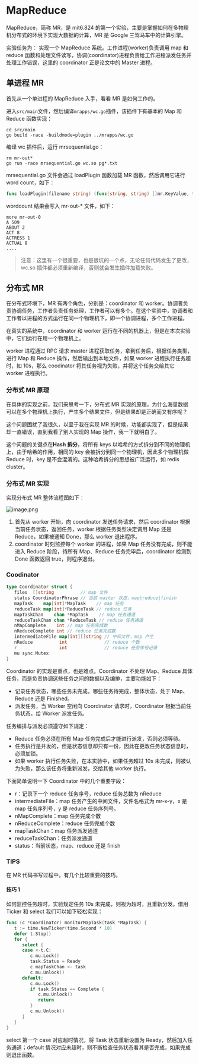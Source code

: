 # MapReduce

MapReduce，简称 MR，是 mit6.824 的第一个实验，主要是掌握如何在多物理机分布式的环境下实现大数据的计算，MR 是 Google 三驾马车中的计算引擎。

实验任务为： 实现一个 MapReduce 系统。工作进程(worker)负责调用 map 和 reduce 函数和处理文件读写，协调(coordinator)进程负责给工作进程派发任务并处理工作错误，这里的 coordinator 正是论文中的 Master 进程。

## 单进程 MR

首先从一个单进程的 MapReduce 入手，看看 MR 是如何工作的。

进入`src/main`文件，然后编译`mrapps/wc.go`插件，该插件下有基本的 Map 和 Reduce 函数实现：

```shell
cd src/main
go build -race -buildmode=plugin ../mrapps/wc.go
```
编译 wc 插件后，运行 mrsequential.go：
```plain
rm mr-out*
go run -race mrsequential.go wc.so pg*.txt
```
mrsequential.go 文件会通过 loadPlugin 函数加载 MR 函数，然后调用它进行 word count，如下：
```go
func loadPlugin(filename string) (func(string, string) []mr.KeyValue, func(string, []string) string)
```
wordcount 结果会写入 mr-out-* 文件，如下：
```plain
more mr-out-0
A 509
ABOUT 2
ACT 8
ACTRESS 1
ACTUAL 8
....
```
>注意：这里有一个很重要，也是很坑的一个点，无论任何代码发生了更改，wc.so 插件都必须重新编译，否则就会发生插件加载失败。
## 分布式 MR

在分布式环境下，MR 有两个角色，分别是：coordinator 和 worker。协调者负责协调任务，工作者负责任务处理，工作者可以有多个。在这个实验中，协调者和工作者以进程的方式运行在同一个物理机下，即一个协调进程，多个工作进程。

在真实的系统中，coordinator 和 worker 运行在不同的机器上，但是在本次实验中，它们运行在用一个物理机上。

worker 进程通过 RPC 请求 master 进程获取任务，拿到任务后，根据任务类型，进行 Map 和 Reduce 操作，然后输出到本地文件，如果 worker 进程执行任务超时，如 10s，那么 coodinator 将其任务视为失败，并将这个任务交给其它 worker 进程执行。

### 分布式 MR 原理

在具体的实现之前，我们来思考一下，分布式 MR 实现的原理，为什么海量数据可以在多个物理机上执行，产生多个结果文件，但是结果却是正确而又有序呢？

这个问题困扰了我很久，以至于我在实现 MR 的时候，功能都实现了，但是结果却一直错误，直到我看了别人实现的 Map 操作，我一下就明白了。

这个问题的关键点在**Hash 拆分**，将所有 keys 以哈希的方式拆分到不同的物理机上，由于哈希的作用，相同的 key 会被拆分到同一个物理机，因此多个物理机做 Reduce 时，key 是不会混淆的。这种哈希拆分的思想被广泛运行，如 redis cluster。

### 分布式 MR 实现

实现分布式 MR 整体流程图如下：

![image.png](https://p6-juejin.byteimg.com/tos-cn-i-k3u1fbpfcp/a00aa3e8ff014614997065677eb3df50~tplv-k3u1fbpfcp-watermark.image)

1. 首先从 worker 开始，向 coordinator 发送任务请求，然后 coordinator 根据当前任务状态，返回任务，worker 根据任务类型决定调用 Map 还是 Reduce，如果被通知 Done，那么 worker 退出程序。
2. coordinator 时刻监控每个 worker 的进程，如果 Map 任务没有完成，则不能进入 Reduce 阶段，待所有 Map、Reduce 任务完毕后，coordinator 检测到 Done 函数返回 true，则程序退出。
### Coodinator

```go
type Coordinator struct {
   files  []string          // map 文件
   status CoordinatorPhrase // 当前 master 状态，map|reduce|finish
   mapTask    map[int]*MapTask    // map 任务
   reduceTask map[int]*ReduceTask // reduce 任务
   mapTaskChan    chan *MapTask    // map 任务通道
   reduceTaskChan chan *ReduceTask // reduce 任务通道
   nMapComplete    int // map 任务完成数
   nReduceComplete int // reduce 任务完成数
   intermediateFile map[int][]string // 中间文件，map 产生
   nReduce          int              // reduce 个数
   r                int              // reduce 任务序号记录
   mu sync.Mutex
}
```
Coordinator 的实现是重点，也是难点。Coordinator 不处理 Map、Reduce 具体任务，而是负责协调这些任务之间的数据以及编排，主要功能如下：
* 记录任务状态，哪些任务未完成，哪些任务待完成，整体状态，处于 Map、Reduce 还是 Finished。
* 派发任务，当 Worker 空闲向 Coordinator 请求时，Coordinator 根据当前任务状态，给 Worker 派发任务。

任务编排与派发必须遵守如下规定：

* Reduce 任务必须在所有 Map 任务完成后才能进行派发，否则必须等待。
* 任务执行是并发的，但是状态信息却只有一份，因此在更改任务状态信息时，必须加锁。
* 如果 worker 执行任务失败，在本实验中，如果任务超过 10s 未完成，则被认为失败，那么该任务将重新派发，交给其他 worker 执行。

下面简单说明一下 Coordinator 中的几个重要字段：

* r：记录下一个 reduce 任务序号，reduce 任务总数为 nReduce
* intermediateFile：map 任务产生的中间文件，文件名格式为 mr-x-y，x 是 map 任务序列号，y 是 reduce 任务序列号。
* nMapComplete：map 任务完成个数
* nReduceComplete：reduce 任务完成个数
* mapTaskChan：map 任务派发通道
* reduceTaskChan：任务派发通道
* status：当前状态，map、reduce 还是 finish
### TIPS

在 MR 代码书写过程中，有几个比较重要的技巧。

#### 技巧 1

如何监控任务超时，实验规定任务 10s 未完成，则视为超时，且重新分发。借用 Ticker 和 select 我们可以如下轻松实现：

```go
func (c *Coordinator) monitorMapTask(task *MapTask) {
   t := time.NewTicker(time.Second * 10)
   defer t.Stop()
   for {
      select {
      case <-t.C:
         c.mu.Lock()
         task.Status = Ready
         c.mapTaskChan <- task
         c.mu.Unlock()
      default:
         c.mu.Lock()
         if task.Status == Complete {
            c.mu.Unlock()
            return
         }
         c.mu.Unlock()
      }
   }
}
```
select 第一个 case 对应超时情况，将 Task 状态重新设置为 Ready，然后加入任务通道；default 情况对应未超时，则不断检查任务状态看其是否完成，如果完成则退出函数。
